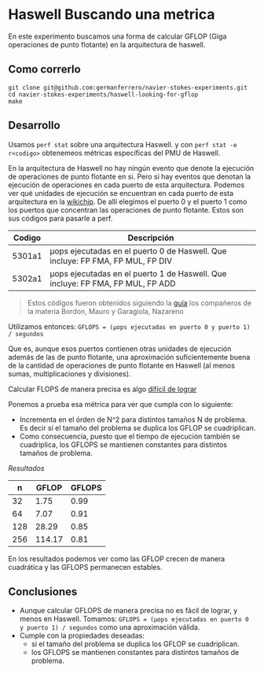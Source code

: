 # Haswell Buscando una metrica
En este experimento buscamos una forma de calcular GFLOP (Giga operaciones de punto flotante) en la arquitectura de haswell.

## Como correrlo
```
git clone git@github.com:germanferrero/navier-stokes-experiments.git
cd navier-stokes-experiments/haswell-looking-for-gflop
make
```

## Desarrollo

Usamos `perf stat` sobre una arquitectura Haswell.
y con `perf stat -e r<codigo>` obtenemeos métricas específicas del PMU de Haswell.

En la arquitectura de Haswell no hay ningún evento que denote la ejecución de operaciones de punto flotante en si. Pero si hay eventos que denotan la ejecución de operaciones en cada puerto de esta arquitectura.
Podemos ver qué unidades de ejecución se encuentran en cada puerto de esta arquitectura en la [wikichip](https://en.wikichip.org/wiki/File:haswell_block_diagram.svg).
De allí elegimos el puerto 0 y el puerto 1 como los puertos que concentran las operaciones de punto flotante. Estos son sus códigos para pasarle a perf.

| Codigo | Descripción |
|--------|-------------|
| 5301a1 | µops ejecutadas en el puerto 0 de Haswell. Que incluye: FP FMA, FP MUL, FP DIV |
| 5302a1 | µops ejecutadas en el puerto 1 de Haswell. Que incluye: FP FMA, FP MUL, FP ADD | 

> Estos códigos fueron obtenidos siguiendo la [guía](https://cs.famaf.unc.edu.ar/~nicolasw/Docencia/CP/2021/instructivo_flops.html) los compañeros de la materia Bordon, Mauro y Garagiola, Nazareno

Utilizamos entonces:
`GFLOPS = (µops ejecutadas en puerto 0 y puerto 1) / segundos`

Que es, aunque esos puertos contienen otras unidades de ejecución además de las de punto flotante, una aproximación suficientemente buena de la cantidad de operaciones de punto flotante en Haswell (al menos sumas, multiplicaciones y divisiones).

Calcular FLOPS de manera precisa es algo [difícil de lograr](https://linux-perf-users.vger.kernel.narkive.com/s7GIb114/some-troubles-with-perf-and-measuring-flops)

Ponemos a prueba esa métrica para ver que cumpla con lo siguiente:
- Incrementa en el órden de N^2 para distintos tamaños N de problema. Es decir si el tamaño del problema se duplica los GFLOP se cuadriplican.
 - Como consecuencia, puesto que el tiempo de ejecución también se cuadriplica, los GFLOPS se mantienen constantes para distintos tamaños de problema.

*Resultados*

|n | GFLOP | GFLOPS|
|--|-------|-------|
|32 | 1.75 | 0.99|
|64 | 7.07 | 0.91|
|128 | 28.29 | 0.85|
|256 | 114.17 | 0.81|

En los resultados podemos ver como las GFLOP crecen de manera cuadrática y las GFLOPS permanecen estables.

## Conclusiones
- Aunque calcular GFLOPS de manera precisa no es fácil de lograr, y menos en Haswell. Tomamos:
`GFLOPS = (µops ejecutadas en puerto 0 y puerto 1) / segundos`
como una aproximación válida.
- Cumple con la propiedades deseadas:
    - si el tamaño del problema se duplica los GFLOP se cuadriplican.
    - los GFLOPS se mantienen constantes para distintos tamaños de problema.
